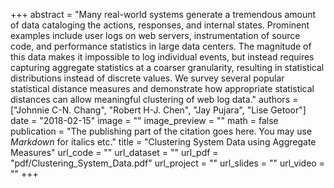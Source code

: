+++
abstract = "Many real-world systems generate a tremendous amount of
data cataloging the actions, responses, and internal states.
Prominent examples include user logs on web servers, instrumentation
of source code, and performance statistics in large
data centers. The magnitude of this data makes it impossible
to log individual events, but instead requires capturing
aggregate statistics at a coarser granularity, resulting in statistical
distributions instead of discrete values. We survey
several popular statistical distance measures and demonstrate
how appropriate statistical distances can allow meaningful
clustering of web log data."
authors = ["Johnnie C-N. Chang", "Robert H-J. Chen", "Jay Pujara", "Lise Getoor"]
date = "2018-02-15"
image = ""
image_preview = ""
math = false
publication = "The publishing part of the citation goes here. You may use *Markdown* for italics etc."
title = "Clustering System Data using Aggregate Measures"
url_code = ""
url_dataset = ""
url_pdf = "pdf/Clustering_System_Data.pdf"
url_project = ""
url_slides = ""
url_video = ""
+++
